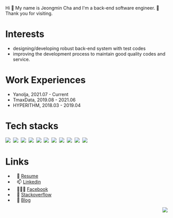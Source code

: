 Hi 👋  My name is Jeongmin Cha and I'm a back-end software engineer. 🤗  
Thank you for visiting.

# Interests

- designing/developing robust back-end system with test codes
- improving the development process to maintain good quality codes and service.

# Work Experiences

- Yanolja, 2021.07 - Current
- TmaxData, 2019.08 - 2021.06
- HYPERITHM, 2018.03 - 2019.04

# Tech stacks

<img src="https://img.shields.io/badge/Javascript-ffb13b??style=for-the-badge&logo=javascript&logoColor=white"/>&nbsp;
<img src="https://img.shields.io/badge/Typescript-007acc?style=flat-square&logo=typescript&logoColor=white"/>&nbsp;
<img src="https://img.shields.io/badge/Python-3766AB?style=flat-square&logo=Python&logoColor=white"/>&nbsp;
<img src="https://img.shields.io/badge/Java-007396?style=flat-square&logo=Java&logoColor=white"/>&nbsp;
<img src="https://img.shields.io/badge/Node.js-303030?style=flat-square&logo=node.js&logoColor=white"/>&nbsp;
<img src="https://img.shields.io/badge/Nest.js-c3364e?style=flat-square&logo=nestjs&logoColor=white"/>&nbsp;
<img src="https://img.shields.io/badge/Next.js-000000?style=flat-square&logo=next.js&logoColor=white"/>&nbsp;
<img src="https://img.shields.io/badge/Django-092E20?style=flat-square&logo=Django&logoColor=white"/>&nbsp;
<img src="https://img.shields.io/badge/Redis-D82C20?style=flat-square&logo=Redis&logoColor=white"/>&nbsp;
<img src="https://img.shields.io/badge/Mysql-00758F?style=flat-square&logo=MySql&logoColor=white"/>&nbsp;
<img src="https://img.shields.io/badge/aws-FF9900?style=flat-square&logo=amazon-aws&logoColor=white"/>&nbsp;

# Links

- &nbsp;&nbsp;&nbsp;📑 [Resume](https://my.surfit.io/w/870643703)  
- &nbsp;&nbsp;&nbsp;📫 [Linkedin](https://www.linkedin.com/in/jeongmincha)  
- &nbsp;&nbsp;&nbsp;👨‍👦‍👦 [Facebook](https://www.facebook.com/cjm9236/)  
- &nbsp;&nbsp;&nbsp;🧐 [Stackoverflow](https://stackoverflow.com/users/3241257/jeongmin-cha)  
- &nbsp;&nbsp;&nbsp;💬 [Blog](https://jeongmincha.github.io/)

<div style="text-align: right"><a href="https://hits.seeyoufarm.com"><img src="https://hits.seeyoufarm.com/api/count/incr/badge.svg?url=https%3A%2F%2Fgithub.com%2Fjeongmincha&count_bg=%2379C83D&title_bg=%23555555&icon=&icon_color=%23E7E7E7&title=visits&edge_flat=false"/></a></div>